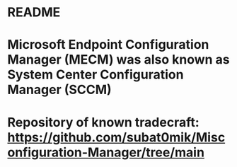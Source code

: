 # README

# Microsoft Endpoint Configuration Manager (MECM) was also known as System Center Configuration Manager (SCCM)

# Repository of known tradecraft: https://github.com/subat0mik/Misconfiguration-Manager/tree/main
